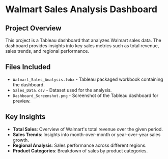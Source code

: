 # Walmart Sales Analysis Dashboard

## Project Overview
This project is a Tableau dashboard that analyzes Walmart sales data. The dashboard provides insights into key sales metrics such as total revenue, sales trends, and regional performance.

## Files Included
- `Walmart_Sales_Analysis.twbx` - Tableau packaged workbook containing the dashboard.
- `Sales_Data.csv` - Dataset used for the analysis.
- `Dashboard_Screenshot.png` - Screenshot of the Tableau dashboard for preview.

## Key Insights
- **Total Sales**: Overview of Walmart's total revenue over the given period.
- **Sales Trends**: Insights into month-over-month or year-over-year sales growth.
- **Regional Analysis**: Sales performance across different regions.
- **Product Categories**: Breakdown of sales by product categories.